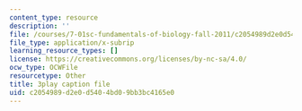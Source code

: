 ```yaml
---
content_type: resource
description: ''
file: /courses/7-01sc-fundamentals-of-biology-fall-2011/c2054989d2e0d5404bd09bb3bc4165e0_uERjKWXO4NQ.srt
file_type: application/x-subrip
learning_resource_types: []
license: https://creativecommons.org/licenses/by-nc-sa/4.0/
ocw_type: OCWFile
resourcetype: Other
title: 3play caption file
uid: c2054989-d2e0-d540-4bd0-9bb3bc4165e0
---
```

